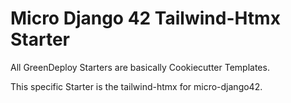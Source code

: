# Micro Django 42 Tailwind-Htmx Starter

All GreenDeploy Starters are basically Cookiecutter Templates.

This specific Starter is the tailwind-htmx for micro-django42.
